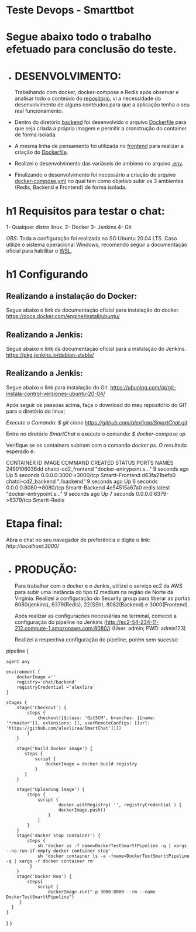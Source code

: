 # Teste Devops - Smarttbot

# Segue abaixo todo o trabalho efetuado para conclusão do teste. 

* # DESENVOLVIMENTO:

  Trabalhando com docker, docker-compose e Redis após observar e analisar todo o conteúdo do [repositório](https://git.smarttbot.com/recrutamento/chat-app), vi a necessidade do desenvolvimento de alguns contéudos para que a aplicação tenha o seu real funcionamento.
  
- Dentro do diretório [backend](https://git.smarttbot.com/recrutamento/chat-app/-/tree/master/backend) foi desenvolvido o arquivo [Dockerfile](https://github.com/alexliraa/SmartChat/blob/main/backend/Dockerfile) para que seja criada a própria imagem e permitir a cronstrução do container de forma isolada. 

- A mesma linha de pensamento foi utilizada no [frontend](https://github.com/alexliraa/SmartChat/tree/main/frontend) para realizar a criação do [Dockerfile](https://github.com/alexliraa/SmartChat/blob/main/frontend/Dockerfile).

- Realizei o desenvolvimento das variáseis de ambieno no arquivo [.env](https://github.com/alexliraa/SmartChat/blob/main/.env).

- Finalizando o desenvolvimento foi necessário a criação do arquivo [docker-compose.yml](https://github.com/alexliraa/SmartChat/blob/main/docker-compose.yml) no qual tem como objetivo subir os 3 ambientes (Redis, Backend e Frontend) de forma isolada. 


# h1 Requisitos para testar o chat:

1- Qualquer distro linux.
2- Docker 
3- Jenkins
4- Git


*OBS:*   Toda a configuração foi realizada no SO Ubuntu 20.04 LTS. Caso utilize o sistema operacional Windows, recomendo seguir a documentação oficial para habilitar o [WSL](https://docs.microsoft.com/pt-br/windows/wsl/install).
   
   
# h1 Configurando

## Realizando a instalação do Docker:

  Segue abaixo o link da documentação oficial para instalação do docker.
https://docs.docker.com/engine/install/ubuntu/

## Realizando a Jenkis:

  Segue abaixo o link da documentação oficial para a instalação do Jenkins.
https://pkg.jenkins.io/debian-stable/  

## Realizando a Jenkis:

  Segue abaixo o link para instalação do Git.
 https://ubunlog.com/pt/git-instala-control-versiones-ubuntu-20-04/
 
 
 Após seguir os passoas acima, faça o download do meu repositório do GIT para o diretório do linux;
 
  *Execute o Comando:*
 _$ git clone https://github.com/alexliraa/SmartChat.git_
 
  Entre no diretório *SmartChat* e execute o comando:
_$ docker-compose up_

  Verifique se os containers subiram com o comando *docker ps*. O resultado esperado é:
  
CONTAINER ID   IMAGE                 COMMAND                  CREATED         STATUS         PORTS                    NAMES
2490106036dd   chatci-cd2_frontend   "docker-entrypoint.s…"   9 seconds ago   Up 5 seconds   0.0.0.0:3000->3000/tcp   Smartt-Frontend
d63fa21befb0   chatci-cd2_backend    "./backend"              9 seconds ago   Up 6 seconds   0.0.0.0:8080->8080/tcp   Smartt-Backend
4e54515a67a0   redis:latest          "docker-entrypoint.s…"   9 seconds ago   Up 7 seconds   0.0.0.0:6379->6379/tcp   Smartt-Redis

# Etapa final:

Abra o chat no seu navegador de preferência e digite o link:
_http://localhost:3000/_
 
 
* # PRODUÇÃO:

  Para trabalhar com o docker e o Jenkis, utilizei o serviço ec2 da AWS para subir uma instância do tipo t2.medium na região de Norte da Virginia. 
  Realizei a configuração do Security group para liberar as portas 8080(jenkins), 6379(Redis), 22(SSh), 8082(Backend) e  3000(Frontend).
  
  Após realizar as configurações necessárias no terminal, comecei a configuração do pipeline no Jenkins (http://ec2-54-234-11-212.compute-1.amazonaws.com:8080/) (User: admin; PWD: admin123)
  
  Realizei a respectiva configuração do pipeline, porém sem sucesso:

pipeline {
    
    agent any
    
    environment {
        dockerImage =''
        registry='chat/backend'
        registryCredential ='alexlira'
    }
    
    stages {
        stage('Checkout') {
            steps {
                checkout([$class: 'GitSCM', branches: [[name: '*/master']], extensions: [], userRemoteConfigs: [[url: 'https://github.com/alexliraa/SmartChat']]])
            }
        }
        
        stage('Build Docker image') {
           steps {
               script {
                   dockerImage = docker.build registry
               }
           } 
        }
        
        stage('Uploading Image') {
            steps {
                script {
                        docker.withRegistry( '', registryCredential ) {
                        dockerImage.push()
                    }
                }
            }
        }
        stage('docker stop container') {
            steps {
                sh 'docker ps -f name=DockerTestSmarttPipeline -q | xargs --no-run-if-empty docker container stop'
                sh 'docker container ls -a -fname=DockerTestSmarttPipeline -q | xargs -r docker container rm'
             }
        }
        stage('Docker Run') {
            steps{
                script {
                    dockerImage.run("-p 3000:8000 --rm --name DockerTestSmarttPipeline")
         }
      }
    }
  }
}


  
  
 
     

